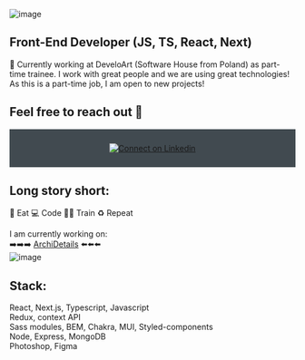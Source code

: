 ![image](https://user-images.githubusercontent.com/109315248/222006798-47d8302c-dfb0-42ce-bf38-2c6761ad019c.png)


## Front-End Developer (JS, TS, React, Next)

🔭 Currently working at DeveloArt (Software House from Poland) as part-time trainee. I work with great people and we are using great technologies! 
As this is a part-time job, I am open to new projects!

  ##  Feel free to reach out 💬

<div align="center" style="background:#414a50; padding: 25px 0;">
     <a href="https://www.linkedin.com/in/piotr-andrzejewski-6241751a3/">
        <img src="https://raw.githubusercontent.com/Iwi4a/iwi4a/master/assets/linkedin.svg" alt="Connect on Linkedin">
    </a>
</div>



  ## Long story short:

🥑 Eat 💻 Code 💪🏽 Train ♻️ Repeat

I am currently working on: <br>
➡️➡️➡️ [ArchiDetails](https://github.com/PioterAndrzejewski/archi-details) ⬅️⬅️⬅️
<br>
![image](https://user-images.githubusercontent.com/109315248/222597505-57299020-2e0f-4154-b1f5-b76eee3f61f1.png)



  ## Stack: 
React, Next.js, Typescript, Javascript<br>
Redux, context API<br>
Sass modules, BEM, Chakra, MUI, Styled-components<br>
Node, Express, MongoDB<br>
Photoshop, Figma<br>


